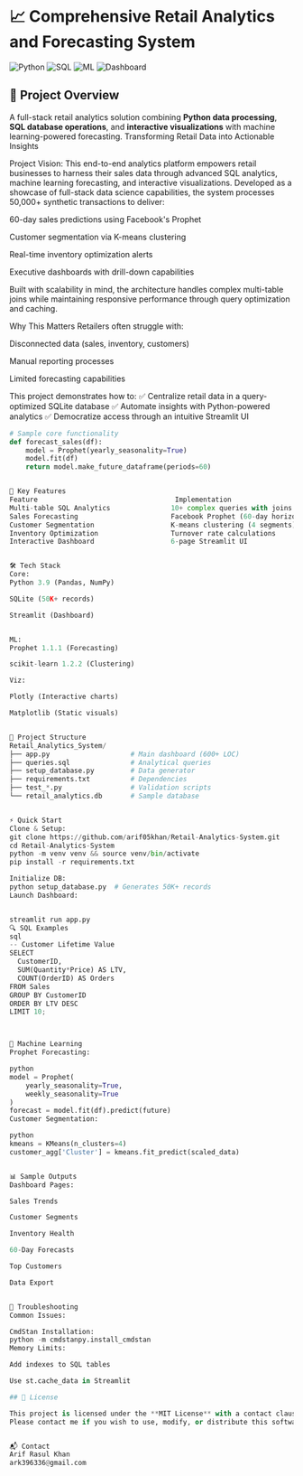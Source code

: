 # 📈 Comprehensive Retail Analytics and Forecasting System

![Python](https://img.shields.io/badge/Python-3.9%2B-blue)
![SQL](https://img.shields.io/badge/SQL-SQLite-green)
![ML](https://img.shields.io/badge/ML-Prophet%2BK--means-orange)
![Dashboard](https://img.shields.io/badge/Dashboard-Streamlit-red)

## 🌟 Project Overview
A full-stack retail analytics solution combining **Python data processing**, **SQL database operations**, and **interactive visualizations** with machine learning-powered forecasting.
Transforming Retail Data into Actionable Insights

Project Vision:
This end-to-end analytics platform empowers retail businesses to harness their sales data through advanced SQL analytics, machine learning forecasting, and interactive visualizations. Developed as a showcase of full-stack data science capabilities, the system processes 50,000+ synthetic transactions to deliver:

60-day sales predictions using Facebook's Prophet

Customer segmentation via K-means clustering

Real-time inventory optimization alerts

Executive dashboards with drill-down capabilities

Built with scalability in mind, the architecture handles complex multi-table joins while maintaining responsive performance through query optimization and caching.

Why This Matters
Retailers often struggle with:

Disconnected data (sales, inventory, customers)

Manual reporting processes

Limited forecasting capabilities

This project demonstrates how to:
✅ Centralize retail data in a query-optimized SQLite database
✅ Automate insights with Python-powered analytics
✅ Democratize access through an intuitive Streamlit UI

```python
# Sample core functionality
def forecast_sales(df):
    model = Prophet(yearly_seasonality=True)
    model.fit(df)
    return model.make_future_dataframe(periods=60)


🚀 Key Features
Feature	                                 Implementation
Multi-table SQL Analytics	            10+ complex queries with joins
Sales Forecasting	                    Facebook Prophet (60-day horizon)
Customer Segmentation	                K-means clustering (4 segments)
Inventory Optimization	                Turnover rate calculations
Interactive Dashboard	                6-page Streamlit UI


🛠 Tech Stack
Core:
Python 3.9 (Pandas, NumPy)

SQLite (50K+ records)

Streamlit (Dashboard)


ML:
Prophet 1.1.1 (Forecasting)

scikit-learn 1.2.2 (Clustering)

Viz:

Plotly (Interactive charts)

Matplotlib (Static visuals)


📂 Project Structure
Retail_Analytics_System/
├── app.py                    # Main dashboard (600+ LOC)
├── queries.sql               # Analytical queries
├── setup_database.py         # Data generator
├── requirements.txt          # Dependencies
├── test_*.py                 # Validation scripts
└── retail_analytics.db       # Sample database


⚡ Quick Start
Clone & Setup:
git clone https://github.com/arif05khan/Retail-Analytics-System.git
cd Retail-Analytics-System
python -m venv venv && source venv/bin/activate
pip install -r requirements.txt

Initialize DB:
python setup_database.py  # Generates 50K+ records
Launch Dashboard:


streamlit run app.py
🔍 SQL Examples
sql
-- Customer Lifetime Value
SELECT 
  CustomerID,
  SUM(Quantity*Price) AS LTV,
  COUNT(OrderID) AS Orders
FROM Sales
GROUP BY CustomerID
ORDER BY LTV DESC
LIMIT 10;



🤖 Machine Learning
Prophet Forecasting:

python
model = Prophet(
    yearly_seasonality=True,
    weekly_seasonality=True
)
forecast = model.fit(df).predict(future)
Customer Segmentation:

python
kmeans = KMeans(n_clusters=4)
customer_agg['Cluster'] = kmeans.fit_predict(scaled_data)


📊 Sample Outputs
Dashboard Pages:

Sales Trends

Customer Segments

Inventory Health

60-Day Forecasts

Top Customers

Data Export


🚨 Troubleshooting
Common Issues:

CmdStan Installation:
python -m cmdstanpy.install_cmdstan
Memory Limits:

Add indexes to SQL tables

Use st.cache_data in Streamlit

## 📜 License

This project is licensed under the **MIT License** with a contact clause.  
Please contact me if you wish to use, modify, or distribute this software.


📬 Contact
Arif Rasul Khan
ark396336@gmail.com
